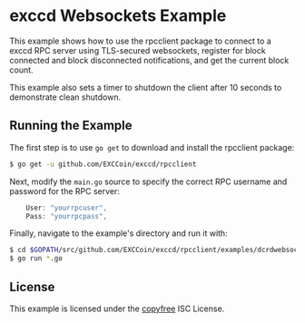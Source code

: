 exccd Websockets Example
=======================

This example shows how to use the rpcclient package to connect to a exccd RPC
server using TLS-secured websockets, register for block connected and block
disconnected notifications, and get the current block count.

This example also sets a timer to shutdown the client after 10 seconds to
demonstrate clean shutdown.

## Running the Example

The first step is to use `go get` to download and install the rpcclient package:

```bash
$ go get -u github.com/EXCCoin/exccd/rpcclient
```

Next, modify the `main.go` source to specify the correct RPC username and
password for the RPC server:

```Go
	User: "yourrpcuser",
	Pass: "yourrpcpass",
```

Finally, navigate to the example's directory and run it with:

```bash
$ cd $GOPATH/src/github.com/EXCCoin/exccd/rpcclient/examples/dcrdwebsockets
$ go run *.go
```

## License

This example is licensed under the [copyfree](http://copyfree.org) ISC License.
